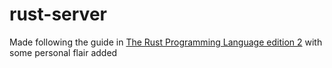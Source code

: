 # rust-server

Made following the guide in [The Rust Programming Language edition 2](https://doc.rust-lang.org/book/second-edition/index.html) with some personal flair added

